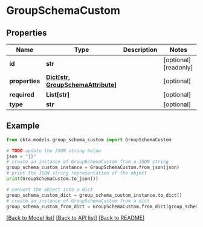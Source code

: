 # GroupSchemaCustom


## Properties

Name | Type | Description | Notes
------------ | ------------- | ------------- | -------------
**id** | **str** |  | [optional] [readonly] 
**properties** | [**Dict[str, GroupSchemaAttribute]**](GroupSchemaAttribute.md) |  | [optional] 
**required** | **List[str]** |  | [optional] 
**type** | **str** |  | [optional] 

## Example

```python
from okta.models.group_schema_custom import GroupSchemaCustom

# TODO update the JSON string below
json = "{}"
# create an instance of GroupSchemaCustom from a JSON string
group_schema_custom_instance = GroupSchemaCustom.from_json(json)
# print the JSON string representation of the object
print(GroupSchemaCustom.to_json())

# convert the object into a dict
group_schema_custom_dict = group_schema_custom_instance.to_dict()
# create an instance of GroupSchemaCustom from a dict
group_schema_custom_from_dict = GroupSchemaCustom.from_dict(group_schema_custom_dict)
```
[[Back to Model list]](../README.md#documentation-for-models) [[Back to API list]](../README.md#documentation-for-api-endpoints) [[Back to README]](../README.md)


